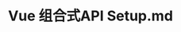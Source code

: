 ---
layout: post
title: Vue 组合式API Setup.md
categories: [Vue]
description: Vue
keywords: Vue
mermaid: false
sequence: false
flow: false
mathjax: false
mindmap: false
mindmap2: false
---